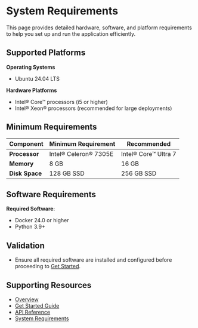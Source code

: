 # System Requirements
This page provides detailed hardware, software, and platform requirements to help you set up and run the application efficiently.

## Supported Platforms

**Operating Systems**
- Ubuntu 24.04 LTS

**Hardware Platforms**
- Intel® Core™ processors (i5 or higher)
- Intel® Xeon® processors (recommended for large deployments)


## Minimum Requirements
| **Component**      | **Minimum Requirement**   | **Recommended**         |
|---------------------|---------------------------|--------------------------|
| **Processor**       | Intel® Celeron® 7305E    | Intel® Core™ Ultra 7    |
| **Memory**          | 8 GB                     | 16 GB                   |
| **Disk Space**      | 128 GB SSD               | 256 GB SSD              |


## Software Requirements

**Required Software**:
- Docker 24.0 or higher
- Python 3.9+


## Validation
- Ensure all required software are installed and configured before proceeding to [Get Started](./get-started.md).

## Supporting Resources

* [Overview](Overview.md)
* [Get Started Guide](get-started.md)
* [API Reference](api-reference.md)
* [System Requirements](system-requirements.md)
